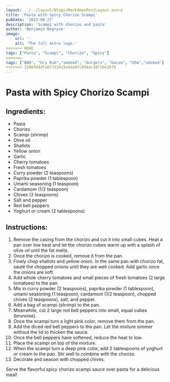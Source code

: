 ```yaml
---
layout: ../../layout/Blogs/MarkdownPostLayout.astro
title: 'Pasta with Spicy Chorizo Scampi'
pubDate: '2023-08-27'
description: 'Scampi with chorizo and pasta'
author: 'Benjamin Degryse'
image:
    url: ''
    alt: 'The full Astro logo.'
<<<<<<< HEAD
tags: ["Pasta", "Scampi", "Chorizo", "Spicy"]
=======
tags: ["BBQ", "Dry Rub","smoked", "burgers", "bacon", "USA","smoked"]
>>>>>>> 3386504dfa07733415e4da97c694ac18f18e26f9
---
```



# Pasta with Spicy Chorizo Scampi

## Ingredients:
- Pasta
- Chorizo
- Scampi (shrimp)
- Olive oil
- Shallots
- Yellow onion
- Garlic
- Cherry tomatoes
- Fresh tomatoes
- Curry powder (2 teaspoons)
- Paprika powder (1 tablespoon)
- Umami seasoning (1 teaspoon)
- Cardamom (1/2 teaspoon)
- Chives (2 teaspoons)
- Salt and pepper
- Red bell peppers
- Yoghurt or cream (2 tablespoons)

## Instructions:
1. Remove the casing from the chorizo and cut it into small cubes. Heat a pan over low heat and let the chorizo cubes warm up with a splash of olive oil until the fat melts.
2. Once the chorizo is cooked, remove it from the pan.
3. Finely chop shallots and yellow onion. In the same pan with chorizo fat, sauté the chopped onions until they are well cooked. Add garlic once the onions are soft.
4. Add whole cherry tomatoes and small pieces of fresh tomatoes (2 large tomatoes) to the pan.
5. Mix in curry powder (2 teaspoons), paprika powder (1 tablespoon), umami seasoning (1 teaspoon), cardamom (1/2 teaspoon), chopped chives (2 teaspoons), salt, and pepper.
6. Add a bag of scampi (shrimp) to the pan.
7. Meanwhile, cut 2 large red bell peppers into small, equal cubes (brunoise).
8. Once the scampi turn a light pink color, remove them from the pan.
9. Add the diced red bell peppers to the pan. Let the mixture simmer without the lid to thicken the sauce.
10. Once the bell peppers have softened, reduce the heat to low.
11. Place the scampi on top of the mixture.
12. When the scampi turn a deep pink color, add 2 tablespoons of yoghurt or cream to the pan. Stir well to combine with the chorizo.
13. Decorate and season with chopped chives.

Serve the flavorful spicy chorizo scampi sauce over pasta for a delicious meal!
